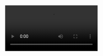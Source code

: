 <video src="https://github.com/user-attachments/assets/701cb37c-73e1-46d0-9b7f-4b518f1bf0f0"></video>
